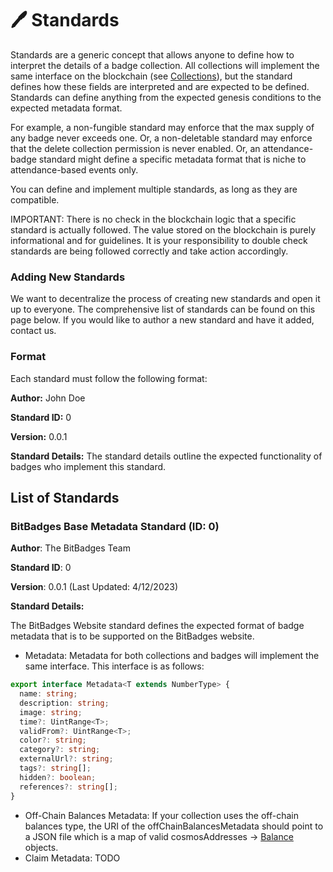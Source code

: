 # 🖊 Standards

Standards are a generic concept that allows anyone to define how to interpret the details of a badge collection. All collections will implement the same interface on the blockchain (see [Collections](broken-reference)), but the standard defines how these fields are interpreted and are expected to be defined. Standards can define anything from the expected genesis conditions to the expected metadata format.

For example, a non-fungible standard may enforce that the max supply of any badge never exceeds one. Or, a non-deletable standard may enforce that the delete collection permission is never enabled. Or, an attendance-badge standard might define a specific metadata format that is niche to attendance-based events only.&#x20;

You can define and implement multiple standards, as long as they are compatible.

IMPORTANT: There is no check in the blockchain logic that a specific standard is actually followed. The value stored on the blockchain is purely informational and for guidelines. It is your responsibility to double check standards are being followed correctly and take action accordingly.

### Adding New Standards

We want to decentralize the process of creating new standards and open it up to everyone. The comprehensive list of standards can be found on this page below. If you would like to author a new standard and have it added, contact us.

### Format

Each standard must follow the following format:

**Author:** John Doe

**Standard ID:** 0

**Version:** 0.0.1

**Standard Details:** The standard details outline the expected functionality of badges who implement this standard.



## List of Standards

### BitBadges Base Metadata Standard (ID: 0)

**Author**: The BitBadges Team

**Standard ID**: 0

**Version**: 0.0.1 (Last Updated: 4/12/2023)

**Standard Details:**&#x20;

The BitBadges Website standard defines the expected format of badge metadata that is to be supported on the BitBadges website.&#x20;

* Metadata: Metadata for both collections and badges will implement the same interface. This interface is as follows:

```typescript
export interface Metadata<T extends NumberType> {
  name: string;
  description: string;
  image: string;
  time?: UintRange<T>;
  validFrom?: UintRange<T>;
  color?: string;
  category?: string;
  externalUrl?: string;
  tags?: string[];
  hidden?: boolean;
  references?: string[];
}
```

* Off-Chain Balances Metadata: If your collection uses the off-chain balances type, the URI of the offChainBalancesMetadata should point to a JSON file which is a map of valid cosmosAddresses -> [Balance](balances.md) objects.
* Claim Metadata: TODO

